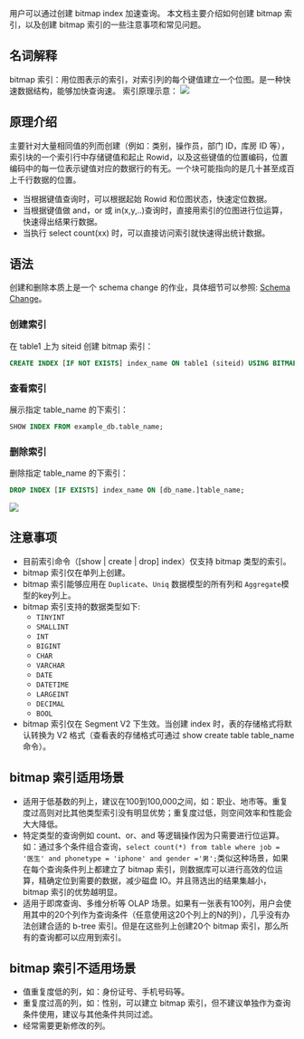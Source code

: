 用户可以通过创建 bitmap index 加速查询。
本文档主要介绍如何创建 bitmap 索引，以及创建 bitmap 索引的一些注意事项和常见问题。

## 名词解释
bitmap 索引：用位图表示的索引，对索引列的每个键值建立一个位图。是一种快速数据结构，能够加快查询速。
索引原理示意：
![](https://qcloudimg.tencent-cloud.cn/raw/7ab7ff735623cb59299b077ecbe5585c.jpg)

## 原理介绍
主要针对大量相同值的列而创建（例如：类别，操作员，部门 ID，库房 ID 等），索引块的一个索引行中存储键值和起止 Rowid，以及这些键值的位置编码，位置编码中的每一位表示键值对应的数据行的有无。一个块可能指向的是几十甚至成百上千行数据的位置。
- 当根据键值查询时，可以根据起始 Rowid 和位图状态，快速定位数据。
- 当根据键值做 and，or 或 in(x,y,..)查询时，直接用索引的位图进行位运算，快速得出结果行数据。
- 当执行 select count(xx) 时，可以直接访问索引就快速得出统计数据。

## 语法
创建和删除本质上是一个 schema change 的作业，具体细节可以参照: [Schema Change](https://doris.apache.org/zh-CN/docs/dev/advanced/alter-table/schema-change)。

### 创建索引
在 table1 上为 siteid 创建 bitmap 索引：
```sql
CREATE INDEX [IF NOT EXISTS] index_name ON table1 (siteid) USING BITMAP COMMENT 'balabala';
```

### 查看索引
展示指定 table_name 的下索引：
```sql
SHOW INDEX FROM example_db.table_name;
```

### 删除索引
删除指定 table_name 的下索引：
```sql
DROP INDEX [IF EXISTS] index_name ON [db_name.]table_name;
```
![](https://qcloudimg.tencent-cloud.cn/raw/949ba8c1385fcf910073ff1ef4ea43b2.png)

## 注意事项
- 目前索引命令（[show | create | drop] index）仅支持 bitmap 类型的索引。
- bitmap 索引仅在单列上创建。
- bitmap 索引能够应用在 `Duplicate`、`Uniq`  数据模型的所有列和 `Aggregate`模型的key列上。
- bitmap 索引支持的数据类型如下:
  - `TINYINT`
  - `SMALLINT`
  - `INT`
  - `BIGINT`
  - `CHAR`
  - `VARCHAR`
  - `DATE`
  - `DATETIME`
  - `LARGEINT`
  - `DECIMAL`
  - `BOOL`
- bitmap 索引仅在 Segment V2 下生效。当创建 index 时，表的存储格式将默认转换为 V2 格式（查看表的存储格式可通过 show create table table_name 命令）。

## bitmap 索引适用场景
- 适用于低基数的列上，建议在100到100,000之间，如：职业、地市等。重复度过高则对比其他类型索引没有明显优势；重复度过低，则空间效率和性能会大大降低。
- 特定类型的查询例如 count、or、and 等逻辑操作因为只需要进行位运算。如：通过多个条件组合查询，`select count(*) from table where job = '医生' and phonetype = 'iphone' and gender ='男';`类似这种场景，如果在每个查询条件列上都建立了 bitmap 索引，则数据库可以进行高效的位运算，精确定位到需要的数据，减少磁盘 IO。并且筛选出的结果集越小，bitmap 索引的优势越明显。
- 适用于即席查询、多维分析等 OLAP 场景。如果有一张表有100列，用户会使用其中的20个列作为查询条件（任意使用这20个列上的N的列），几乎没有办法创建合适的 b-tree 索引。但是在这些列上创建20个 bitmap 索引，那么所有的查询都可以应用到索引。

## bitmap 索引不适用场景
- 值重复度低的列，如：身份证号、手机号码等。
- 重复度过高的列，如：性别，可以建立 bitmap 索引，但不建议单独作为查询条件使用，建议与其他条件共同过滤。
- 经常需要更新修改的列。
